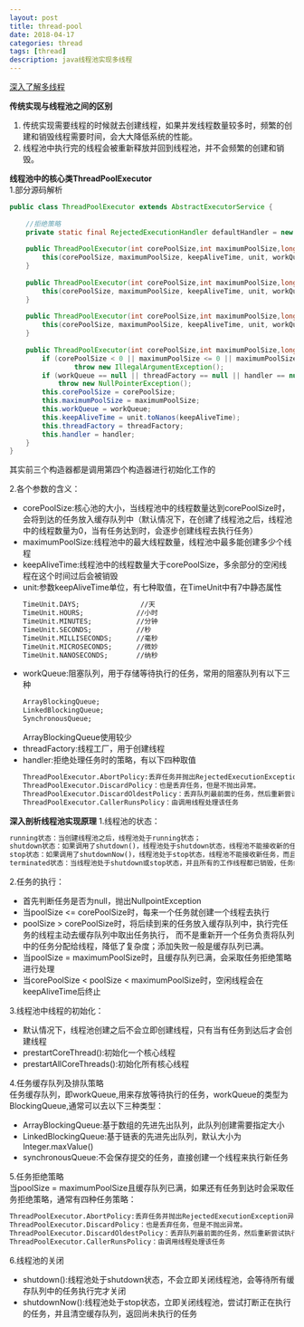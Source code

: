```yaml
---
layout: post
title: thread-pool
date: 2018-04-17
categories: thread
tags: [thread]
description: java线程池实现多线程
---
```


[深入了解多线程](http://boopro.cn/thread/2018/03/16/thread/)

**传统实现与线程池之间的区别**
1. 传统实现需要线程的时候就去创建线程，如果并发线程数量较多时，频繁的创建和销毁线程需要时间，会大大降低系统的性能。
2. 线程池中执行完的线程会被重新释放并回到线程池，并不会频繁的创建和销毁。

**线程池中的核心类ThreadPoolExecutor**<br/>
1.部分源码解析
```java
public class ThreadPoolExecutor extends AbstractExecutorService {
    
    //拒绝策略
    private static final RejectedExecutionHandler defaultHandler = new AbortPolicy();
    
    public ThreadPoolExecutor(int corePoolSize,int maximumPoolSize,long keepAliveTime,TimeUnit unit, BlockingQueue<Runnable> workQueue) {
        this(corePoolSize, maximumPoolSize, keepAliveTime, unit, workQueue, Executors.defaultThreadFactory(), defaultHandler);
    }
 
    public ThreadPoolExecutor(int corePoolSize,int maximumPoolSize,long keepAliveTime,TimeUnit unit, BlockingQueue<Runnable> workQueue,ThreadFactory threadFactory) {
        this(corePoolSize, maximumPoolSize, keepAliveTime, unit, workQueue, threadFactory, defaultHandler);
    }
 
    public ThreadPoolExecutor(int corePoolSize,int maximumPoolSize,long keepAliveTime,TimeUnit unit, BlockingQueue<Runnable> workQueue,RejectedExecutionHandler handler) {
        this(corePoolSize, maximumPoolSize, keepAliveTime, unit, workQueue, Executors.defaultThreadFactory(), handler);
    }
 
    public ThreadPoolExecutor(int corePoolSize,int maximumPoolSize,long keepAliveTime,TimeUnit unit, BlockingQueue<Runnable> workQueue,ThreadFactory threadFactory,RejectedExecutionHandler handler) {
        if (corePoolSize < 0 || maximumPoolSize <= 0 || maximumPoolSize < corePoolSize || keepAliveTime < 0)
                throw new IllegalArgumentException();
        if (workQueue == null || threadFactory == null || handler == null)
            throw new NullPointerException();
        this.corePoolSize = corePoolSize;
        this.maximumPoolSize = maximumPoolSize;
        this.workQueue = workQueue;
        this.keepAliveTime = unit.toNanos(keepAliveTime);
        this.threadFactory = threadFactory;
        this.handler = handler;
    }
}
```
其实前三个构造器都是调用第四个构造器进行初始化工作的

2.各个参数的含义：
- corePoolSize:核心池的大小，当线程池中的线程数量达到corePoolSize时，会将到达的任务放入缓存队列中（默认情况下，在创建了线程池之后，线程池中的线程数量为0，当有任务达到时，会逐步创建线程去执行任务）
- maximumPoolSize:线程池中的最大线程数量，线程池中最多能创建多少个线程
- keepAliveTime:线程池中的线程数量大于corePoolSize，多余部分的空闲线程在这个时间过后会被销毁
- unit:参数keepAliveTime单位，有七种取值，在TimeUnit中有7中静态属性
    ```html
    TimeUnit.DAYS;               //天
    TimeUnit.HOURS;             //小时
    TimeUnit.MINUTES;           //分钟
    TimeUnit.SECONDS;           //秒
    TimeUnit.MILLISECONDS;      //毫秒
    TimeUnit.MICROSECONDS;      //微妙
    TimeUnit.NANOSECONDS;       //纳秒
    ```
- workQueue:阻塞队列，用于存储等待执行的任务，常用的阻塞队列有以下三种
    ```html
    ArrayBlockingQueue;
    LinkedBlockingQueue;
    SynchronousQueue;
    ```
    ArrayBlockingQueue使用较少
- threadFactory:线程工厂，用于创建线程
- handler:拒绝处理任务时的策略，有以下四种取值
    ```html
    ThreadPoolExecutor.AbortPolicy:丢弃任务并抛出RejectedExecutionException异常。 
    ThreadPoolExecutor.DiscardPolicy：也是丢弃任务，但是不抛出异常。 
    ThreadPoolExecutor.DiscardOldestPolicy：丢弃队列最前面的任务，然后重新尝试执行任务（重复此过程）
    ThreadPoolExecutor.CallerRunsPolicy：由调用线程处理该任务
    ```
    
**深入剖析线程池实现原理**
1.线程池的状态：
```html
running状态：当创建线程池之后，线程池处于running状态；
shutdown状态：如果调用了shutdown()，线程池处于shutdown状态，线程池不能接收新的任务，它会等待其他任务执行完；
stop状态：如果调用了shutdownNow()，线程池处于stop状态，线程池不能接收新任务，而且正在执行的任务也会立即被终止
terminated状态：当线程池处于shutdown或stop状态，并且所有的工作线程都已销毁，任务缓存队列已清空或执行完，线程池被设置为termitnated
```
2.任务的执行：
- 首先判断任务是否为null，抛出NullpointException
- 当poolSize <= corePoolSize时，每来一个任务就创建一个线程去执行
- poolSize > corePoolSize时，将后续到来的任务放入缓存队列中，执行完任务的线程主动去缓存队列中取出任务执行，
而不是重新开一个任务负责将队列中的任务分配给线程，降低了复杂度；添加失败一般是缓存队列已满。
- 当poolSize = maximumPoolSize时，且缓存队列已满，会采取任务拒绝策略进行处理
- 当corePoolSize < poolSize < maximumPoolSize时，空闲线程会在keepAliveTime后终止
 
3.线程池中线程的初始化：
- 默认情况下，线程池创建之后不会立即创建线程，只有当有任务到达后才会创建线程
- prestartCoreThread():初始化一个核心线程
- prestartAllCoreThreads():初始化所有核心线程

4.任务缓存队列及排队策略<br/>
任务缓存队列，即workQueue,用来存放等待执行的任务，workQueue的类型为BlockingQueue<Runnable>,通常可以去以下三种类型：
- ArrayBlockingQueue:基于数组的先进先出队列，此队列创建需要指定大小
- LinkedBlockingQueue:基于链表的先进先出队列，默认大小为Integer.maxValue()
- synchronousQueue:不会保存提交的任务，直接创建一个线程来执行新任务

5.任务拒绝策略<br/>
当poolSize = maximumPoolSize且缓存队列已满，如果还有任务到达时会采取任务拒绝策略，通常有四种任务策略：
```html
ThreadPoolExecutor.AbortPolicy:丢弃任务并抛出RejectedExecutionException异常。
ThreadPoolExecutor.DiscardPolicy：也是丢弃任务，但是不抛出异常。
ThreadPoolExecutor.DiscardOldestPolicy：丢弃队列最前面的任务，然后重新尝试执行任务（重复此过程）
ThreadPoolExecutor.CallerRunsPolicy：由调用线程处理该任务
```
6.线程池的关闭<br/>
- shutdown():线程池处于shutdown状态，不会立即关闭线程池，会等待所有缓存队列中的任务执行完才关闭
- shutdownNow():线程池处于stop状态，立即关闭线程池，尝试打断正在执行的任务，并且清空缓存队列，返回尚未执行的任务





